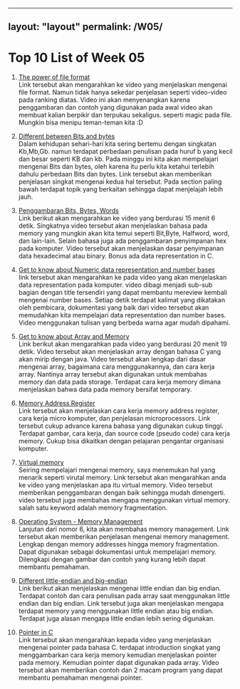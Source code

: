 
---
layout: "layout"
permalink: /W05/
---

# Top 10 List of Week 05

1. [The power of file format](https://www.youtube.com/watch?v=VVdmmN0su6E)<br>
Link tersebut akan mengarahkan ke video yang menjelaskan mengenai file format. Namun tidak hanya sekedar penjelasan seperti video-video pada ranking diatas. Video ini akan menyenangkan karena penggambaran dan contoh yang digunakan pada awal video akan membuat kalian berpikir dan terpukau sekaligus. seperti magic pada file. Mungkin bisa menipu teman-teman kita :D 

2. [Different between Bits and bytes](https://www.uswitch.com/broadband/guides/bits-and-bytes-explained/)<br>
Dalam kehidupan sehari-hari kita sering bertemu dengan singkatan Kb,Mb,Gb. namun terdapat perbedaan penulisan pada huruf b yang kecil dan besar seperti KB dan kb.
Pada minggu ini kita akan mempelajari mengenai Bits dan bytes, oleh karena itu perlu kita ketahui terlebih dahulu perbedaan Bits dan bytes. Link tersebut akan memberikan penjelasan singkat mengenai kedua hal tersebut. Pada section paling bawah terdapat topik yang berkaitan sehingga dapat menjelajah lebih jauh.

3. [Penggambaran Bits, Bytes, Words](https://www.youtube.com/watch?v=Weyv-V8xz0c)<br>
Link berikut akan mengarahkan ke video yang berdurasi 15 menit 6 detik. Singkatnya video tersebut akan menjelaskan bahasa pada memory yang mungkin akan kita temui seperti Bit,Byte, Halfword, word, dan lain-lain. Selain bahasa juga ada penggambaran penyimpanan hex pada komputer. Video tersebut akan menjelaskan dasar penyimpanan data hexadecimal atau binary. Bonus ada data representation in C.

4. [Get to know about Numeric data representation and number bases](https://www.khanacademy.org/math/algebra-home/alg-intro-to-algebra/algebra-alternate-number-bases/v/number-systems-introduction)<br>
link tersebut akan mengarahkan ke pada video yang akan menjelaskan data representation pada komputer. video dibagi menjadi sub-sub bagian dengan title tersendiri yang dapat membantu mereview kembali mengenai number bases. Setiap detik terdapat kalimat yang dikatakan oleh pembicara, dokumentasi yang baik dari video tersebut akan memudahkan kita mempelajari data representation dan number bases. Video menggunakan tulisan yang berbeda warna agar mudah dipahami.

5. [Get to know about Array and Memory](https://www.youtube.com/watch?v=pmN9ExDf3yQ)<br>
Link berikut akan mengarahkan pada video yang berdurasi 20 menit 19 detik. Video tersebut akan menjelaskan array dengan bahasa C yang akan mirip dengan java. Video tersebut akan lengkap dari dasar mengenai array, bagaimana cara menggunakannya, dan cara kerja array. Nantinya array tersebut akan digunakan untuk membahas memory dan data pada storage. Terdapat cara kerja memory dimana menjelaskan bahwa data pada memory bersifat temporary.

6. [Memory Address Register](https://www.sciencedirect.com/topics/engineering/memory-address-register)<br>
Link tersebut akan menjelaskan cara kerja memory address register, cara kerja micro komputer, dan penjelasan microprocessors. Link tersebut cukup advance karena bahasa yang digunakan cukup tinggi. Terdapat gambar, cara kerja, dan source code (pseudo code) cara kerja memory. Cukup bisa dikaitkan dengan pelajaran pengantar organisasi komputer.
 
7. [Virtual memory](https://www.youtube.com/watch?v=2quKyPnUShQ)<br>
Seiring mempelajari mengenai memory, saya menemukan hal yang menarik seperti virutal memory. Link tersebut akan mengarahkan anda ke video yang menjelaskan apa itu virtual memory. Video tersebut memberikan penggambaran dengan baik sehingga mudah dimengerti. video tersebut juga membahas mengapa menggunakan virtual memory. salah satu keyword adalah memory fragmentation.

8. [Operating System - Memory Management](https://www.tutorialspoint.com/operating_system/os_memory_management.htm)<br>
Lanjutan dari nomor 6, kita akan membahas memory management. Link tersebut akan memberikan penjelasan mengenai memory management. Lengkap dengan memory addresses hingga memory fragmentation. Dapat digunakan sebagai dokumentasi untuk mempelajari memory. Dilengkapi dengan gambar dan contoh yang kurang lebih dapat membantu pemahaman.

9. [Different little-endian and big-endian](https://www.section.io/engineering-education/what-is-little-endian-and-big-endian/)<br>
Link berikut akan menjelaskan mengenai little endian dan big endian. Terdapat contoh dan cara penulisan pada array saat menggunakan little endian dan big endian. Link tersebut juga akan menjelaskan mengapa terdapat memory yang menggunakan little endian atau big endian. Terdapat juga alasan mengapa little endian lebih sering digunakan.

10. [Pointer in C](https://www.youtube.com/watch?v=mw1qsMieK5c)<br>
Link tersebut akan mengarahkan kepada video yang menjelaskan mengenai pointer pada bahasa C. terdapat introduction singkat yang menggambarkan cara kerja memory kemudian menjelaskan pointer pada memory. Kemudian pointer dapat digunakan pada array. Video tersebut akan memberikan contoh dan 2 macam program yang dapat membantu pemahaman mengenai pointer.
